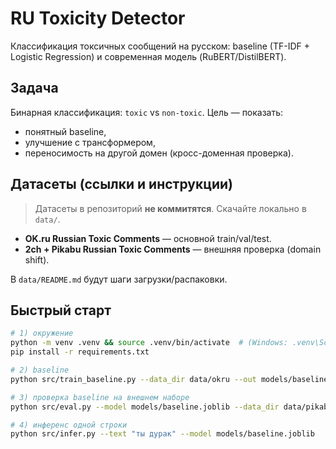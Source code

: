 # RU Toxicity Detector

Классификация токсичных сообщений на русском: baseline (TF-IDF + Logistic Regression) и современная модель (RuBERT/DistilBERT).

## Задача
Бинарная классификация: `toxic` vs `non-toxic`. Цель — показать:
- понятный baseline,
- улучшение с трансформером,
- переносимость на другой домен (кросс-доменная проверка).

## Датасеты (ссылки и инструкции)
> Датасеты в репозиторий **не коммитятся**. Скачайте локально в `data/`.

- **OK.ru Russian Toxic Comments** — основной train/val/test.
- **2ch + Pikabu Russian Toxic Comments** — внешняя проверка (domain shift).

В `data/README.md` будут шаги загрузки/распаковки.

## Быстрый старт
```bash
# 1) окружение
python -m venv .venv && source .venv/bin/activate  # (Windows: .venv\Scripts\activate)
pip install -r requirements.txt

# 2) baseline
python src/train_baseline.py --data_dir data/okru --out models/baseline.joblib

# 3) проверка baseline на внешнем наборе
python src/eval.py --model models/baseline.joblib --data_dir data/pikabu2ch

# 4) инференс одной строки
python src/infer.py --text "ты дурак" --model models/baseline.joblib
